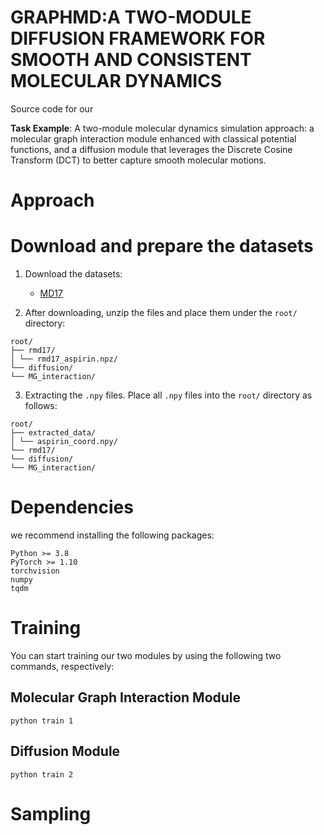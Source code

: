 # GRAPHMD:A TWO-MODULE DIFFUSION FRAMEWORK FOR SMOOTH AND CONSISTENT MOLECULAR DYNAMICS
Source code for our 

**Task Example**: A two-module molecular dynamics simulation approach: a molecular graph interaction module enhanced with classical potential functions, and a diffusion module that leverages the Discrete Cosine Transform (DCT) to better capture smooth molecular motions.

# Approach

# Download and prepare the datasets
1. Download the datasets:

   - [MD17](https://figshare.com/articles/Revised_MD17_dataset_rMD17_/12672038/3)

2. After downloading, unzip the files and place them under the `root/` directory:

```
root/
├── rmd17/
│ └── rmd17_aspirin.npz/
└── diffusion/
└── MG_interaction/
```

3. Extracting the `.npy` files.  Place all `.npy` files into the `root/` directory as follows:

```
root/
├── extracted_data/
│ └── aspirin_coord.npy/
└── rmd17/
└── diffusion/
└── MG_interaction/
```
# Dependencies
we recommend installing the following packages:

```
Python >= 3.8
PyTorch >= 1.10
torchvision
numpy
tqdm
```

# Training
You can start training our two modules by using the following two commands, respectively:

## Molecular Graph Interaction Module
```
python train 1
```

## Diffusion Module
```
python train 2
```

# Sampling
